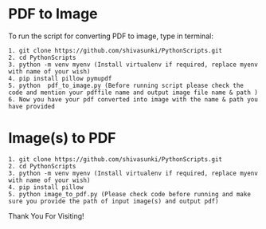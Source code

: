 # PDF to Image

To run the script for converting PDF to image, type in terminal:
```
1. git clone https://github.com/shivasunki/PythonScripts.git
2. cd PythonScripts
3. python -m venv myenv (Install virtualenv if required, replace myenv with name of your wish)
4. pip install pillow pymupdf
5. python  pdf_to_image.py (Before running script please check the code and mention your pdffile name and output image file name & path )
6. Now you have your pdf converted into image with the name & path you have provided

```

# Image(s) to PDF
```
1. git clone https://github.com/shivasunki/PythonScripts.git
2. cd PythonScripts
3. python -m venv myenv (Install virtualenv if required, replace myenv with name of your wish)
4. pip install pillow
5. python image_to_pdf.py (Please check code before running and make sure you provide the path of input image(s) and output pdf)
```

Thank You For Visiting!